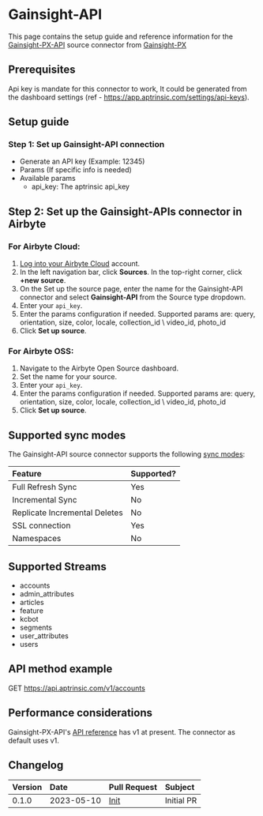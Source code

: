 # Gainsight-API

This page contains the setup guide and reference information for the
[Gainsight-PX-API](https://gainsightpx.docs.apiary.io/) source connector from
[Gainsight-PX](https://support.gainsight.com/PX/API_for_Developers)

## Prerequisites

Api key is mandate for this connector to work, It could be generated from the dashboard settings
(ref - https://app.aptrinsic.com/settings/api-keys).

## Setup guide

### Step 1: Set up Gainsight-API connection

- Generate an API key (Example: 12345)
- Params (If specific info is needed)
- Available params
  - api_key: The aptrinsic api_key

## Step 2: Set up the Gainsight-APIs connector in Airbyte

### For Airbyte Cloud:

1. [Log into your Airbyte Cloud](https://cloud.airbyte.io/workspaces) account.
2. In the left navigation bar, click **Sources**. In the top-right corner, click **+new source**.
3. On the Set up the source page, enter the name for the Gainsight-API connector and select
   **Gainsight-API** from the Source type dropdown.
4. Enter your `api_key`.
5. Enter the params configuration if needed. Supported params are: query, orientation, size, color,
   locale, collection_id \ video_id, photo_id
6. Click **Set up source**.

### For Airbyte OSS:

1. Navigate to the Airbyte Open Source dashboard.
2. Set the name for your source.
3. Enter your `api_key`.
4. Enter the params configuration if needed. Supported params are: query, orientation, size, color,
   locale, collection_id \ video_id, photo_id
5. Click **Set up source**.

## Supported sync modes

The Gainsight-API source connector supports the following
[sync modes](https://docs.airbyte.com/cloud/core-concepts#connection-sync-modes):

| Feature                       | Supported? |
| :---------------------------- | :--------- |
| Full Refresh Sync             | Yes        |
| Incremental Sync              | No         |
| Replicate Incremental Deletes | No         |
| SSL connection                | Yes        |
| Namespaces                    | No         |

## Supported Streams

- accounts
- admin_attributes
- articles
- feature
- kcbot
- segments
- user_attributes
- users

## API method example

GET https://api.aptrinsic.com/v1/accounts

## Performance considerations

Gainsight-PX-API's [API reference](https://gainsightpx.docs.apiary.io/) has v1 at present. The
connector as default uses v1.

## Changelog

| Version | Date       | Pull Request                                            | Subject    |
| :------ | :--------- | :------------------------------------------------------ | :--------- |
| 0.1.0   | 2023-05-10 | [Init](https://github.com/airbytehq/airbyte/pull/26998) | Initial PR |
